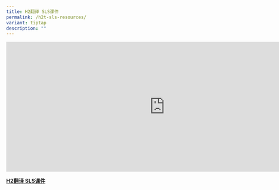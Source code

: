 ```yaml
---
title: H2翻译 SLS课件
permalink: /h2t-sls-resources/
variant: tiptap
description: ""
---
```

<div class="iframe-wrapper">
<iframe height="350" width="850" allowfullscreen="true" frameborder="0" src="https://docs.google.com/spreadsheets/d/e/2PACX-1vTQTWfAMfH6ussrfcNFgKIevihxBacRsXUed-rF2IAooaT1IyL0cPMjw2zhRm2FeDJwqYjbFlt4Dv1P/pubhtml?gid=0&amp;range=A1:D14&amp;single=false&amp;widget=false&amp;headers=false&amp;chrome=false&amp;"></iframe>
</div>
<p><strong><a href="https://docs.google.com/spreadsheets/d/e/2PACX-1vQSP9mcQY9RQffZUWb4AxyJF7e7DYOKp7SZRbFXZWER6tUuPAbjq2dRg7LZJ_OV21SVKZKDe8BewBXq/pub?gid=0&amp;single=true&amp;output=pdf" rel="noopener noreferrer nofollow" target="_blank">H2翻译 SLS课件</a></strong>
</p>
<p></p>
